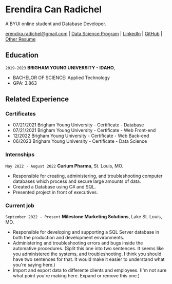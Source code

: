 # Erendira Can Radichel
A BYUI online student and Database Developer.

<div id="webaddress">
<a href="erendira.radichel@gmail.com">erendira.radichel@gmail.com</a>
| <a href="https://byuidatascience.github.io/development.html">Data Science Program</a>
| <a href="https://www.linkedin.com/in/erendira-can-radichel-a1725b119/">LinkedIn</a>
| <a href="https://github.com/byuids-resumes">GitHub</a>
| <a href="https://erendiracan.github.io/resume/">Other Resume</a>
</div>

## Education

`2019-2023`
__BRIGHAM YOUNG UNIVERSITY - IDAHO__,
- BACHELOR OF SCIENCE: Applied Technology
- GPA: 3.863

## Related Experience

### Certificates

- 07/21/2021 Brigham Young University - Certificate - Database
- 07/21/2021 Brigham Young University - Certificate - Web Front-end
- 12/2022 Brigham Young University - Certificate - Web Back-end
- 06/2023 Brigham Young University - Certificate - Data Science

### Internships

`May 2022 - August 2022`
__Curium Pharma__, St. Louis, MO.

- Responsible for creating, administering, and troubleshooting computer databases which process and secure large amounts of data.
- Created a Database using C# and SQL.
- Presented project in front of executives.

### Current job

`September 2022 - Present`
__Milestone Marketing Solutions__, Lake St. Louis, MO.

- Responsible for developing and supporting a SQL Server database in both the production and development environments.
- Administering and troubleshooting errors and bugs inside the automative procedures. (Split this one into two sentences. It seems like you administered the systems, and troubleshooting. I think you should have two sentences for that. It would make it easier to understand what you're saying here.)
- Import and export data to differente clients and employees. (I'm not sure what point you're making here. Expand or remove this one.)


<!-- ### Footer

Last updated: May 2013 -->
